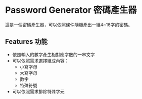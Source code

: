 # Password Generator 密碼產生器
這是一個密碼產生器，可以依照條件隨機產出一組4~16字的密碼。

## Features 功能
- 依照輸入的數字產生相對應字數的一串文字
- 可以依照需求選擇組成內容：
  - 小寫字母
  - 大寫字母
  - 數字
  - 特殊符號
- 可以依照需求排除特殊字元